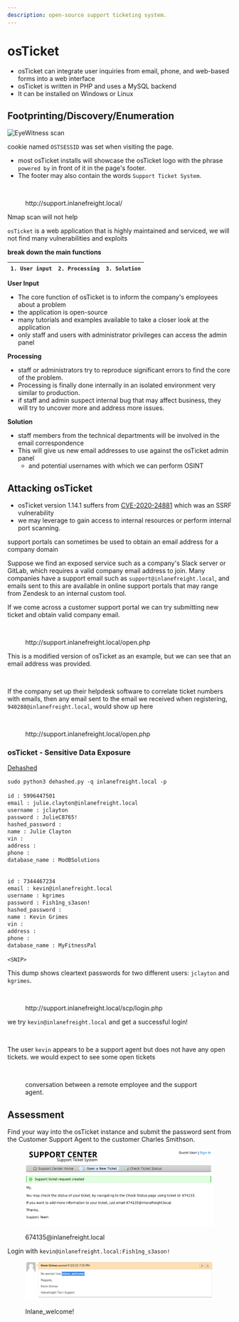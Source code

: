 ```yaml
---
description: open-source support ticketing system.
---
```


# osTicket

* osTicket can integrate user inquiries from email, phone, and web-based forms into a web interface
* osTicket is written in PHP and uses a MySQL backend
* It can be installed on Windows or Linux

## Footprinting/Discovery/Enumeration

![EyeWitness scan](https://academy.hackthebox.com/storage/modules/113/osticket\_eyewitness.png)

cookie named `OSTSESSID` was set when visiting the page.

* most osTicket installs will showcase the osTicket logo with the phrase `powered by` in front of it in the page's footer.
* The footer may also contain the words `Support Ticket System`.

<figure><img src="https://academy.hackthebox.com/storage/modules/113/osticket_main.png" alt=""><figcaption><p>http://support.inlanefreight.local/</p></figcaption></figure>

Nmap scan will not help

`osTicket` is a web application that is highly maintained and serviced, we will not find many vulnerabilities and exploits

**break down the main functions**

| `1. User input` | `2. Processing` | `3. Solution` |
| --------------- | --------------- | ------------- |

**User Input**

* The core function of osTicket is to inform the company's employees about a problem
* the application is open-source
* many tutorials and examples available to take a closer look at the application
* only staff and users with administrator privileges can access the admin panel

**Processing**

* staff or administrators try to reproduce significant errors to find the core of the problem.
* Processing is finally done internally in an isolated environment very similar to production.
* if staff and admin suspect internal bug that may affect business, they will try to uncover more and address more issues.

**Solution**

* staff members from the technical departments will be involved in the email correspondence
* This will give us new email addresses to use against the osTicket admin panel
  * and potential usernames with which we can perform OSINT

## Attacking osTicket

* osTicket version 1.14.1 suffers from [CVE-2020-24881](https://nvd.nist.gov/vuln/detail/CVE-2020-24881) which was an SSRF vulnerability
* we may leverage to gain access to internal resources or perform internal port scanning.

support portals can sometimes be used to obtain an email address for a company domain

Suppose we find an exposed service such as a company's Slack server or GitLab, which requires a valid company email address to join. Many companies have a support email such as `support@inlanefreight.local`, and emails sent to this are available in online support portals that may range from Zendesk to an internal custom tool.

If we come across a customer support portal we can try submitting new ticket and obtain valid company email.

<figure><img src="https://academy.hackthebox.com/storage/modules/113/new_ticket.png" alt=""><figcaption><p>http://support.inlanefreight.local/open.php</p></figcaption></figure>

This is a modified version of osTicket as an example, but we can see that an email address was provided.

<figure><img src="https://academy.hackthebox.com/storage/modules/113/ticket_email.png" alt=""><figcaption></figcaption></figure>

If the company set up their helpdesk software to correlate ticket numbers with emails, then any email sent to the email we received when registering, `940288@inlanefreight.local`, would show up here

<figure><img src="https://academy.hackthebox.com/storage/modules/113/ost_tickets.png" alt=""><figcaption><p>http://support.inlanefreight.local/open.php</p></figcaption></figure>

### osTicket - Sensitive Data Exposure

[Dehashed](http://dehashed.com/)

```shell-session
sudo python3 dehashed.py -q inlanefreight.local -p

id : 5996447501
email : julie.clayton@inlanefreight.local
username : jclayton
password : JulieC8765!
hashed_password : 
name : Julie Clayton
vin : 
address : 
phone : 
database_name : ModBSolutions


id : 7344467234
email : kevin@inlanefreight.local
username : kgrimes
password : Fish1ng_s3ason!
hashed_password : 
name : Kevin Grimes
vin : 
address : 
phone : 
database_name : MyFitnessPal

<SNIP>
```

This dump shows cleartext passwords for two different users: `jclayton` and `kgrimes`.

<figure><img src="https://academy.hackthebox.com/storage/modules/113/osticket_admin.png" alt=""><figcaption><p>http://support.inlanefreight.local/scp/login.php</p></figcaption></figure>

we try `kevin@inlanefreight.local` and get a successful login!

<figure><img src="https://academy.hackthebox.com/storage/modules/113/osticket_kevin.png" alt=""><figcaption></figcaption></figure>

The user `kevin` appears to be a support agent but does not have any open tickets. we would expect to see some open tickets

<figure><img src="https://academy.hackthebox.com/storage/modules/113/osticket_ticket.png" alt=""><figcaption><p>conversation between a remote employee and the support agent.</p></figcaption></figure>

## Assessment

Find your way into the osTicket instance and submit the password sent from the Customer Support Agent to the customer Charles Smithson.

<figure><img src="../../../.gitbook/assets/ภาพ (3).png" alt=""><figcaption><p>674135@inlanefreight.local</p></figcaption></figure>

Login with `kevin@inlanefreight.local:Fish1ng_s3ason!`

<figure><img src="../../../.gitbook/assets/ภาพ (7).png" alt=""><figcaption><p>Inlane_welcome!</p></figcaption></figure>
